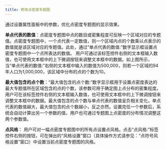 ```yaml
---
title: 修改点密度专题图
---
```



通过设置属性面板中的参数，优化点密度专题图的显示效果。


**单点代表的数值**：点密度专题图中点的数目或密集程度可反映一个区域对应的专题值。点密度专题图中，一个点代表一定数值，则一个区域内点的个数乘以点表示的数值就是该区域对应的专题值。此处，通过“单点代表的数值:”数字显示框设置点密度专题图中一个点所表达的数值。 
用户可通过该标签控件右侧的文本框输入数值，也可使用文本框中的上下微调按钮来调整文本框中的数据。如上图所示，当“单点代表的数值:”右侧的文本框中输入的数值为500,000，则若一个区域的94年人口为1,000,000，该区域中分布的点的个数为10。

**最大值包含的点个数**：“最大值包含的点个数:”数字显示框用于设置点密度表达的最大专题值所在区域包含的点的个数，该参数可用于确定图上点分布的密集程度。
用户可在该标签控件右侧的文本框输入数值，也可使用文本框中的上下微调按钮来调整文本框中的数据。最大值包含的点个数与单点代表的数值呈负相关变化，单点代表的数值越大，最大值包含的点个数越小，反之亦然。设置完任一个参数后，系统会自动计算出另一个参数的值，用户也可通过专题图上点密度的分布情况调整这两个参数值。

**点风格**： 用户可对一幅点密度专题图中的所有点设置点风格。点击“点风格:”标签控件右侧的按钮，可在弹出的“风格设置”窗口（具体操作方式请参见：“点符号风格设置”窗口）中设置当前点密度专题图的风格。 
